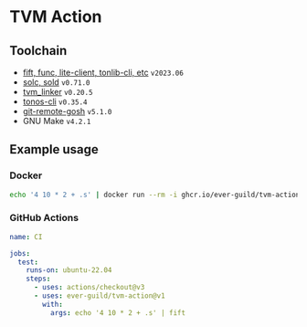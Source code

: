 # TVM Action

## Toolchain

- [fift, func, lite-client, tonlib-cli, etc](https://github.com/ton-blockchain/ton) `v2023.06`
- [solc, sold](https://github.com/tonlabs/TON-Solidity-Compiler) `v0.71.0`
- [tvm_linker](https://github.com/tonlabs/TVM-linker) `v0.20.5`
- [tonos-cli](https://github.com/tonlabs/tonos-cli) `v0.35.4`
- [git-remote-gosh](https://docs.gosh.sh/working-with-gosh/git-remote-helper/) `v5.1.0`
- GNU Make `v4.2.1`

## Example usage

### Docker

```bash
echo '4 10 * 2 + .s' | docker run --rm -i ghcr.io/ever-guild/tvm-action fift
```

### GitHub Actions

```yaml
name: CI

jobs:
  test:
    runs-on: ubuntu-22.04
    steps:
      - uses: actions/checkout@v3
      - uses: ever-guild/tvm-action@v1
        with:
          args: echo '4 10 * 2 + .s' | fift
```
